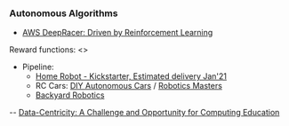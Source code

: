 ### Autonomous Algorithms

* [AWS DeepRacer: Driven by Reinforcement Learning](https://www.aws.training/Details/eLearning?id=32143)

Reward functions: <>

* Pipeline:
  * [Home Robot - Kickstarter, Estimated delivery Jan'21](https://ximpatico.com/)
  * RC Cars: [DIY Autonomous Cars](https://diyrobocars.com/) / [Robotics Masters](https://www.roboticsmasters.co/)
  * [Backyard Robotics](https://backyardrobotics.eu/)

--
[Data-Centricity: A Challenge and Opportunity for Computing Education](https://cs.brown.edu/~sk/Publications/Papers/Published/kf-data-centric/paper.pdf)
